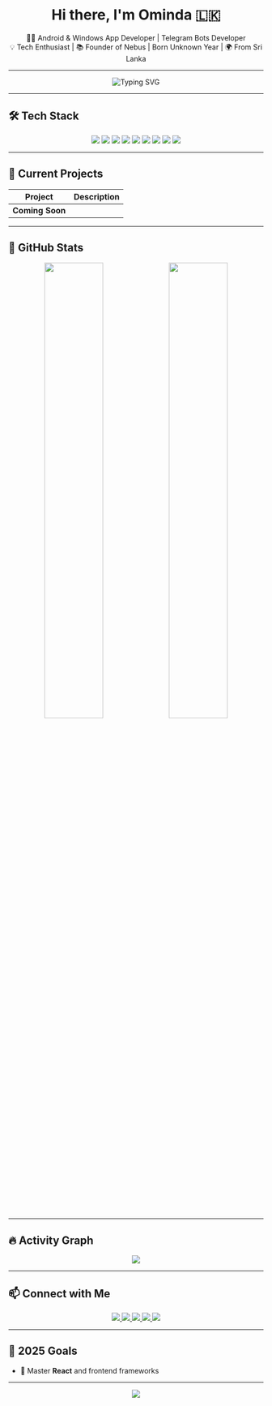 <h1 align="center">Hi there, I'm Ominda 🇱🇰</h1>
<p align="center">
  👨‍💻 Android & Windows App Developer | Telegram Bots Developer <br>
  💡 Tech Enthusiast | 📚 Founder of Nebus | Born Unknown Year | 🌍 From Sri Lanka
</p>

---

<p align="center">
  <img src="https://readme-typing-svg.demolab.com?font=Fira+Code&size=20&duration=2500&pause=1000&color=00F7FF&center=true&vCenter=true&multiline=true&width=700&lines=Hi+%F0%9F%91%8B+I'm+Ominda;Founder of Nebus+%7C+App+Developer+%7C+Tech+Lover;Creating+Cool+Stuff+with+Code;From+Sri+Lanka+%F0%9F%87%B1%F0%9F%87%9F;Welcome+to+my+GitHub+profile!" alt="Typing SVG" />
</p>

---

## 🛠️ Tech Stack

<p align="center">
  <img src="https://img.shields.io/badge/Java-ED8B00?style=for-the-badge&logo=java&logoColor=white"/>
  <img src="https://img.shields.io/badge/Python-3670A0?style=for-the-badge&logo=python&logoColor=white"/>
  <img src="https://img.shields.io/badge/HTML-E34F26?style=for-the-badge&logo=html5&logoColor=white"/>
  <img src="https://img.shields.io/badge/CSS-1572B6?style=for-the-badge&logo=css3&logoColor=white"/>
  <img src="https://img.shields.io/badge/JavaScript-FFD700?style=for-the-badge&logo=javascript&logoColor=black"/>
  <img src="https://img.shields.io/badge/React-61DAFB?style=for-the-badge&logo=react&logoColor=black"/>
  <img src="https://img.shields.io/badge/Windows-0078D6?style=for-the-badge&logo=windows&logoColor=white"/>
  <img src="https://img.shields.io/badge/Android-3DDC84?style=for-the-badge&logo=android&logoColor=white"/>
  <img src="https://img.shields.io/badge/VS%20Code-007ACC?style=for-the-badge&logo=visualstudiocode&logoColor=white"/>
</p>

---

## 🚧 Current Projects

| Project | Description |
|--------|-------------|
| **Coming Soon** | 

---

## 🌟 GitHub Stats

<p align="center">
  <img src="https://github-readme-stats.vercel.app/api?username=IamPirateBruh&show_icons=true&theme=radical" width="48%"/>
  <img src="https://github-readme-stats.vercel.app/api/top-langs/?username=IamPirateBruh&layout=compact&theme=radical" width="48%"/>
</p>

---

## 🔥 Activity Graph

<p align="center">
  <img src="https://github-readme-activity-graph.vercel.app/graph?username=IamPirateBruh&theme=react-dark&hide_border=true&area=true"/>
</p>

---

## 📫 Connect with Me

<p align="center">
  <a href="https://www.youtube.com/" target="_blank">
    <img src="https://img.shields.io/badge/YouTube-Coming%20Soon-red?style=for-the-badge&logo=youtube&logoColor=white"/>
  </a>
  <a href="https://www.instagram.com/" target="_blank">
    <img src="https://img.shields.io/badge/Instagram-%23E4405F?style=for-the-badge&logo=instagram&logoColor=white"/>
  </a>
  <a href="https://www.tiktok.com/" target="_blank">
    <img src="https://img.shields.io/badge/TikTok-000000?style=for-the-badge&logo=tiktok&logoColor=white"/>
  </a>
  <a href="https://facebook.com/" target="_blank">
    <img src="https://img.shields.io/badge/Facebook-1877F2?style=for-the-badge&logo=facebook&logoColor=white"/>
  </a>
  <a href="https://discord.gg/" target="_blank">
    <img src="https://img.shields.io/badge/Discord-5865F2?style=for-the-badge&logo=discord&logoColor=white"/>
  </a>
</p>

---

## 🎯 2025 Goals

- 🚀 Master **React** and frontend frameworks

---

<p align="center">
  <img src="https://capsule-render.vercel.app/api?type=waving&color=0:00f7ff,100:7700ff&height=150&section=footer"/>
</p>
